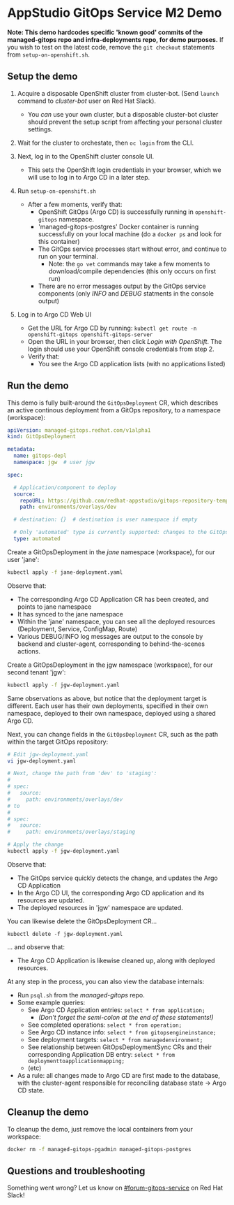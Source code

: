 # AppStudio GitOps Service M2 Demo

**Note: This demo hardcodes specific 'known good' commits of the managed-gitops repo and infra-deployments repo, for demo purposes.** If you wish to test on the latest code, remove the `git checkout` statements from `setup-on-openshift.sh`.

## Setup the demo

1) Acquire a disposable OpenShift cluster from cluster-bot. (Send `launch` command to *cluster-bot* user on Red Hat Slack). 
    - You _can_ use your own cluster, but a disposable cluster-bot cluster should prevent the setup script from affecting your personal cluster settings.

2) Wait for the cluster to orchestate, then `oc login` from the CLI.

3) Next, log in to the OpenShift cluster console UI.
    - This sets the OpenShift login credentials in your browser, which we will use to log in to Argo CD in a later step.

4) Run `setup-on-openshift.sh`
    - After a few moments, verify that:
        - OpenShift GitOps (Argo CD) is successfully running in `openshift-gitops` namespace.
        - 'managed-gitops-postgres'  Docker container is running successfully on your local machine (do a `docker ps` and look for this container)
        - The GitOps service processes start without error, and continue to run on your terminal.
            - Note: the `go vet` commands may take a few moments to download/compile dependencies (this only occurs on first run)
        - There are no error messages output by the GitOps service components (only _INFO_ and _DEBUG_ statments in the console output)

5) Log in to Argo CD Web UI
    - Get the URL for Argo CD by running: `kubectl get route -n openshift-gitops openshift-gitops-server`
    - Open the URL in your browser, then click *Login with OpenShift*. The login should use your OpenShift console credentials from step 2.
    - Verify that:
        - You see the Argo CD application lists (with no applications listed)

## Run the demo

This demo is fully built-around the `GitOpsDeployment` CR, which describes an active continous deployment from a GitOps repository, to a namespace (workspace):
```yaml
apiVersion: managed-gitops.redhat.com/v1alpha1
kind: GitOpsDeployment

metadata:
  name: gitops-depl
  namespace: jgw  # user jgw

spec:

  # Application/component to deploy
  source:
    repoURL: https://github.com/redhat-appstudio/gitops-repository-template
    path: environments/overlays/dev

  # destination: {}  # destination is user namespace if empty

  # Only 'automated' type is currently supported: changes to the GitOps repo immediately take effect (as soon as Argo CD detects them).
  type: automated
```



Create a GitOpsDeployment in the *jane* namespace (workspace), for our user 'jane':
```bash
kubectl apply -f jane-deployment.yaml
```

Observe that:
- The corresponding Argo CD Application CR has been created, and points to jane namespace
- It has synced to the jane namespace
- Within the 'jane' namespace, you can see all the deployed resources (Deployment, Service, ConfigMap, Route)
- Various DEBUG/INFO log messages are output to the console by backend and cluster-agent, corresponding to behind-the-scenes actions.

Create a GitOpsDeployment in the jgw namespace (workspace), for our second tenant 'jgw':
```bash
kubectl apply -f jgw-deployment.yaml
```

Same observations as above, but notice that the deployment target is different. Each user has their own deployments, specified in their own namespace, deployed to their own namespace, deployed using a shared Argo CD.

Next, you can change fields in the `GitOpsDeployment` CR, such as the path within the target GitOps repository:
````bash
# Edit jgw-deployment.yaml
vi jgw-deployment.yaml

# Next, change the path from 'dev' to 'staging':
#
# spec:
#   source:
#     path: environments/overlays/dev
# to
#
# spec:
#   source:
#     path: environments/overlays/staging

# Apply the change
kubectl apply -f jgw-deployment.yaml
````


Observe that:
- The GitOps service quickly detects the change, and updates the Argo CD Application
- In the Argo CD UI, the corresponding Argo CD application and its resources are updated.
- The deployed resources in 'jgw' namespace are updated.

You can likewise delete the GitOpsDeployment CR...

```
kubectl delete -f jgw-deployment.yaml
```

... and observe that:
- The Argo CD Application is likewise cleaned up, along with deployed resources.

At any step in the process, you can also view the database internals:
- Run `psql.sh` from the _managed-gitops_ repo.
- Some example queries:
    - See Argo CD Application entries: `select * from application;`
        - _(Don't forget the semi-colon at the end of these statements!)_
    - See completed operations: `select * from operation;` 
    - See Argo CD instance info: `select * from gitopsengineinstance;`
    - See deployment targets: `select * from managedenvironment;`
    - See relationship between GitOpsDeploymentSync CRs and their corresponding Application DB entry: `select * from deploymenttoapplicationmapping;`
    - (etc)
- As a rule: all changes made to Argo CD are first made to the database, with the cluster-agent responsible for reconciling database state -> Argo CD state.

## Cleanup the demo

To cleanup the demo, just remove the local containers from your workspace:
```bash
docker rm -f managed-gitops-pgadmin managed-gitops-postgres
```

## Questions and troubleshooting

Something went wrong? Let us know on [#forum-gitops-service](https://coreos.slack.com/archives/C02C3SE8QS2) on Red Hat Slack!
